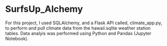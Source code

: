 # SurfsUp_Alchemy
For this project, I used SQLAlchemy, and a Flask API called, climate_app.py, to perform and pull climate data from the hawaii.sqlite weather station tables. Data analyis was performed using Python and Pandas (Jupyter Notebook).

